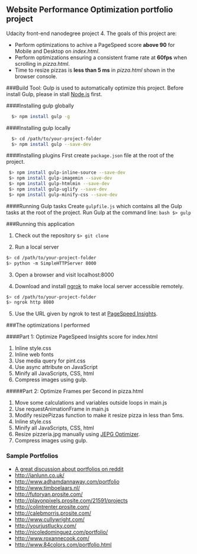 ## Website Performance Optimization portfolio project
Udacity front-end nanodegree project 4. 
The goals of this project are:
* Perform optimizations to achive a PageSpeed score **above 90** for Mobile and Desktop on _index.html_.
* Perform optimizations ensuring a consistent frame rate at **60fps** when scrolling in _pizza.html_.
* Time to resize pizzas is **less than 5 ms** in _pizza.html_ shown in the browser console.
  
###Build Tool:
Gulp is used to automatically optimize this project. Before install Gulp, please in stall [Node.js](https://nodejs.org/en/download/) first.

####Installing gulp globally

``` bash
  $> npm install gulp -g
  ```

####Installing gulp locally

``` bash
  $> cd /path/to/your-project-folder
  $> npm install gulp --save-dev
  ```
  
####Installing plugins
First create `package.json` file at the root of the project. 

 ``` bash
  $> npm install gulp-inline-source --save-dev
  $> npm install gulp-imagemin --save-dev
  $> npm install gulp-htmlmin --save-dev
  $> npm install gulp-uglify --save-dev
  $> npm install gulp-minify-css --save-dev
  ```
####Running Gulp tasks
Create `gulpfile.js` which contains all the Gulp tasks at the root of the project. 
Run Gulp at the command line:
`bash $> gulp`

###Running this application

1. Check out the repository
  `$> git clone `

2. Run a local server

  ```bash
  $> cd /path/to/your-project-folder
  $> python -m SimpleHTTPServer 8000
  ```
3. Open a browser and visit localhost:8000

4. Download and install [ngrok](https://ngrok.com/) to make local server accessible remotely.

  ``` bash
  $> cd /path/to/your-project-folder
  $> ngrok http 8080
  ```
5. Use the URL given by ngrok to test at [PageSpeed Insights](https://developers.google.com/speed/pagespeed/insights/).

###The optimizations I performed

####Part 1: Optimize PageSpeed Insights score for index.html
1. Inline style.css
2. Inline web fonts
3. Use media query for pint.css
4. Use async attribute on JavaScript
5. Minify all JavaScripts, CSS, html
6. Compress images using gulp.

#####Part 2: Optimize Frames per Second in pizza.html
1. Move some calculations and variables outside loops in main.js
2. Use requestAnimationFrame in main.js
3. Modify resizePizzas function to make it resize pizza in less than 5ms.
4. Inline style.css 
5. Minify all JavaScripts, CSS, html
6. Resize pizzeria.jpg manually using [JEPG Optimizer](http://jpeg-optimizer.com/). 
7. Compress images using gulp.

### Sample Portfolios

* <a href="http://www.reddit.com/r/webdev/comments/280qkr/would_anybody_like_to_post_their_portfolio_site/">A great discussion about portfolios on reddit</a>
* <a href="http://ianlunn.co.uk/">http://ianlunn.co.uk/</a>
* <a href="http://www.adhamdannaway.com/portfolio">http://www.adhamdannaway.com/portfolio</a>
* <a href="http://www.timboelaars.nl/">http://www.timboelaars.nl/</a>
* <a href="http://futoryan.prosite.com/">http://futoryan.prosite.com/</a>
* <a href="http://playonpixels.prosite.com/21591/projects">http://playonpixels.prosite.com/21591/projects</a>
* <a href="http://colintrenter.prosite.com/">http://colintrenter.prosite.com/</a>
* <a href="http://calebmorris.prosite.com/">http://calebmorris.prosite.com/</a>
* <a href="http://www.cullywright.com/">http://www.cullywright.com/</a>
* <a href="http://yourjustlucky.com/">http://yourjustlucky.com/</a>
* <a href="http://nicoledominguez.com/portfolio/">http://nicoledominguez.com/portfolio/</a>
* <a href="http://www.roxannecook.com/">http://www.roxannecook.com/</a>
* <a href="http://www.84colors.com/portfolio.html">http://www.84colors.com/portfolio.html</a>
